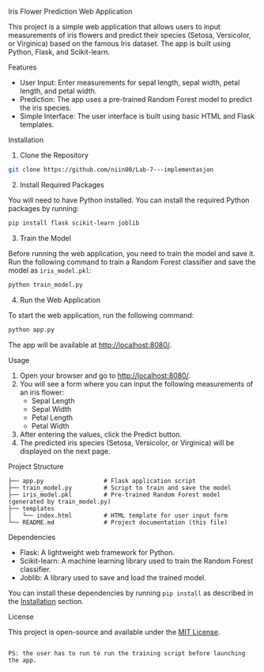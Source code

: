 
Iris Flower Prediction Web Application

This project is a simple web application that allows users to input measurements of iris flowers and predict their species (Setosa, Versicolor, or Virginica) based on the famous Iris dataset. The app is built using Python, Flask, and Scikit-learn.

Features
- User Input: Enter measurements for sepal length, sepal width, petal length, and petal width.
- Prediction: The app uses a pre-trained Random Forest model to predict the iris species.
- Simple Interface: The user interface is built using basic HTML and Flask templates.

Installation

1. Clone the Repository

```bash
git clone https://github.com/niin00/Lab-7---implementasjon
```

2. Install Required Packages

You will need to have Python installed. You can install the required Python packages by running:

```bash
pip install flask scikit-learn joblib
```

3. Train the Model

Before running the web application, you need to train the model and save it. Run the following command to train a Random Forest classifier and save the model as `iris_model.pkl`:

```bash
python train_model.py
```

4. Run the Web Application

To start the web application, run the following command:

```bash
python app.py
```

The app will be available at [http://localhost:8080/](http://localhost:8080/).

Usage

1. Open your browser and go to [http://localhost:8080/](http://localhost:8080/).
2. You will see a form where you can input the following measurements of an iris flower:
   - Sepal Length
   - Sepal Width
   - Petal Length
   - Petal Width
3. After entering the values, click the Predict button.
4. The predicted iris species (Setosa, Versicolor, or Virginica) will be displayed on the next page.

Project Structure

```plaintext
├── app.py                 # Flask application script
├── train_model.py         # Script to train and save the model
├── iris_model.pkl         # Pre-trained Random Forest model (generated by train_model.py)
├── templates
│   └── index.html         # HTML template for user input form
└── README.md              # Project documentation (this file)
```

Dependencies

- Flask: A lightweight web framework for Python.
- Scikit-learn: A machine learning library used to train the Random Forest classifier.
- Joblib: A library used to save and load the trained model.

You can install these dependencies by running `pip install` as described in the [Installation](#installation) section.

License

This project is open-source and available under the [MIT License](LICENSE).

```

PS: the user has to run to run the training script before launching the app.

